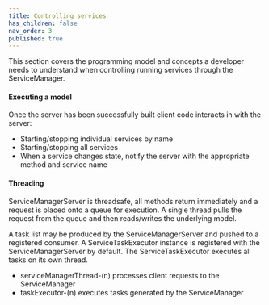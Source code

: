 ```yaml
---
title: Controlling services
has_children: false
nav_order: 3
published: true
---
```

This section covers the programming model and concepts a developer needs to understand when controlling running services
through the ServiceManager.

#### Executing a model
Once the server has been successfully built client code interacts in with the server:
- Starting/stopping individual services by name
- Starting/stopping all services
- When a service changes state, notify the server with the appropriate method and service name


#### Threading
ServiceManagerServer is threadsafe, all methods return immediately and a request is placed onto a queue for execution.
A single thread pulls the request from the queue and then reads/writes the underlying model.

A task list may be produced by the ServiceManagerServer and pushed to a registered consumer. A ServiceTaskExecutor
instance is registered with the ServiceManagerServer by default. The ServiceTaskExecutor executes all tasks on its own
thread.

- serviceManagerThread-(n) processes client requests to the ServiceManager
- taskExecutor-(n) executes tasks generated by the ServiceManager

